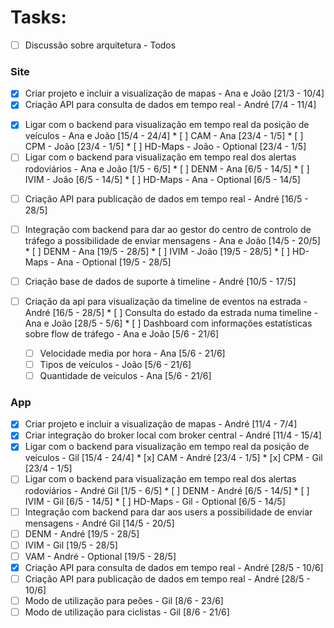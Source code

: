 # Tasks:

* [ ]  Discussão sobre arquitetura - Todos

### Site
- [x]  Criar projeto e incluir a visualização de mapas - Ana e João \[21/3 - 10/4\]
- [x]  Criação API para consulta de dados em tempo real - André \[7/4 - 11/4\]
  * [x]  Ligar com o backend para visualização em tempo real da posição de veículos - Ana e João \[15/4 - 24/4\]
    * [ ]  CAM - Ana \[23/4 - 1/5\]
    * [ ]  CPM - João \[23/4 - 1/5\]
    * [ ]  HD-Maps - João - Optional \[23/4 - 1/5\]
  * [ ]  Ligar com o backend para visualização em tempo real dos alertas rodoviários - Ana e João \[1/5 - 6/5\]
    * [ ]  DENM - Ana \[6/5 - 14/5\]
    * [ ]  IVIM - João \[6/5 - 14/5\]
    * [ ]  HD-Maps - Ana - Optional \[6/5 - 14/5\]
- [ ]  Criação API para publicação de dados em tempo real - André \[16/5 - 28/5\]
  * [ ]  Integração com backend para dar ao gestor do centro de controlo de tráfego a possibilidade de enviar mensagens - Ana e João \[14/5 - 20/5\]
    * [ ]  DENM - Ana \[19/5 - 28/5\]
    * [ ]  IVIM - João \[19/5 - 28/5\]
    * [ ]  HD-Maps - Ana - Optional \[19/5 - 28/5\]

* [ ]  Criação base de dados de suporte à timeline - André \[10/5 - 17/5\]
  * [ ]  Criação da api para visualização da timeline de eventos na estrada - André \[16/5 - 28/5\]
    * [ ]  Consulta do estado da estrada numa timeline - Ana e João \[28/5 - 5/6\]
    * [ ]  Dashboard com informações estatísticas sobre flow de tráfego - Ana e João \[5/6 - 21/6\]
      * [ ]  Velocidade media por hora - Ana \[5/6 - 21/6\]
      * [ ]  Tipos de veículos - João \[5/6 - 21/6\]
      * [ ]  Quantidade de veículos - Ana \[5/6 - 21/6\]

### App
* [x]  Criar projeto e incluir a visualização de mapas - André \[11/4 - 7/4\]
* [x]  Criar integração do broker local com broker central - André \[11/4 - 15/4\]
  * [x]  Ligar com o backend para visualização em tempo real da posição de veículos - Gil \[15/4 - 24/4\]
    * [x]  CAM - André \[23/4 - 1/5\]
    * [x]  CPM - Gil \[23/4 - 1/5\]
  * [ ]  Ligar com o backend para visualização em tempo real dos alertas rodoviários - André Gil \[1/5 - 6/5\]
    * [ ]  DENM - André \[6/5 - 14/5\]
    * [ ]  IVIM - Gil \[6/5 - 14/5\]
    * [ ]  HD-Maps - Gil - Optional \[6/5 - 14/5\]
* [ ]  Integração com backend para dar aos users a possibilidade de enviar mensagens - André Gil \[14/5 - 20/5\]
  * [ ]  DENM - André \[19/5 - 28/5\]
  * [ ]  IVIM - Gil \[19/5 - 28/5\]
  * [ ]  VAM - André - Optional \[19/5 - 28/5\]
* [x]  Criação API para consulta de dados em tempo real - André \[28/5 - 10/6\]
* [ ]  Criação API para publicação de dados em tempo real - André \[28/5 - 10/6\]
  * [ ]  Modo de utilização para peões - Gil \[8/6 - 23/6\]
  * [ ]  Modo de utilização para ciclistas - Gil \[8/6 - 21/6\]
